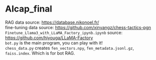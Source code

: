 # AIcap_final  
RAG data source: https://database.nikonoel.fr/  
fine-tuning data source: https://github.com/xinyangz/chess-tactics-pgn  
`Finetune_Llama3_with_LLaMA_Factory_ipynb.ipynb` source: https://github.com/hiyouga/LLaMA-Factory  
`bot.py` is the main program, you can play with it!  
`chess_data.py` creates `fen_vectors.npy`, `fen_metadata.jsonl.gz`, `faiss.index`. Which is for bot RAG.  
